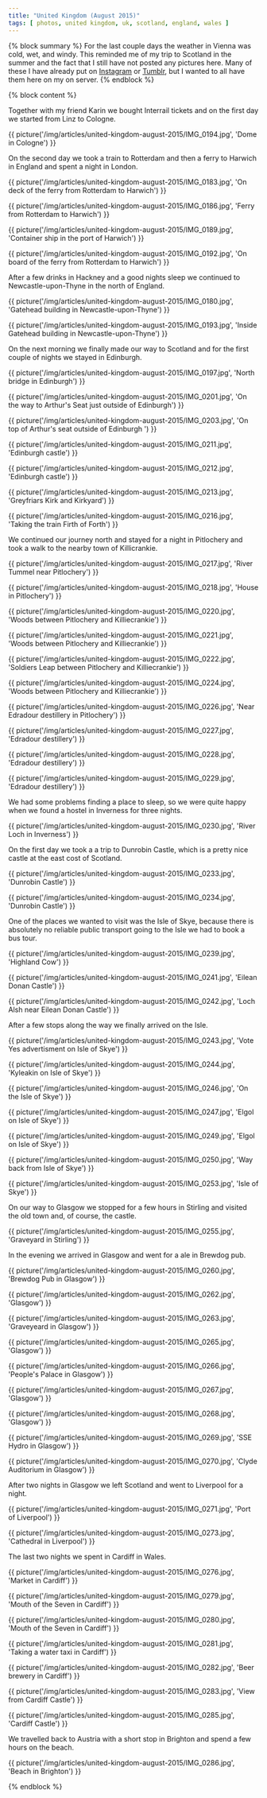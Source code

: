 ```yaml
---
title: "United Kingdom (August 2015)"
tags: [ photos, united kingdom, uk, scotland, england, wales ]
---
```

{% block summary %}
For the last couple days the weather in Vienna was cold, wet, and windy. This reminded me of my trip to Scotland in the summer and the fact that I still have not posted any pictures here. Many of these I have already put on [Instagram](https://www.instagram.com/florian_/) or [Tumblr](http://42reasons.com), but I wanted to all have them here on my on server.
{% endblock %}

{% block content %}

Together with my friend Karin we bought Interrail tickets and on the first day we started from Linz to Cologne.

{{ picture('/img/articles/united-kingdom-august-2015/IMG_0194.jpg', 'Dome in Cologne') }}

On the second day we took a train to Rotterdam and then a ferry to Harwich in England and spent a night in London.

{{ picture('/img/articles/united-kingdom-august-2015/IMG_0183.jpg', 'On deck of the ferry from Rotterdam to Harwich') }}

{{ picture('/img/articles/united-kingdom-august-2015/IMG_0186.jpg', 'Ferry from Rotterdam to Harwich') }}

{{ picture('/img/articles/united-kingdom-august-2015/IMG_0189.jpg', 'Container ship in the port of Harwich') }}

{{ picture('/img/articles/united-kingdom-august-2015/IMG_0192.jpg', 'On board of the ferry from Rotterdam to Harwich') }}

After a few drinks in Hackney and a good nights sleep we continued to Newcastle-upon-Thyne in the north of England.

{{ picture('/img/articles/united-kingdom-august-2015/IMG_0180.jpg', 'Gatehead building in Newcastle-upon-Thyne') }}

{{ picture('/img/articles/united-kingdom-august-2015/IMG_0193.jpg', 'Inside Gatehead building in Newcastle-upon-Thyne') }}

On the next morning we finally made our way to Scotland and for the first couple of nights we stayed in Edinburgh.

{{ picture('/img/articles/united-kingdom-august-2015/IMG_0197.jpg', 'North bridge in Edinburgh') }}

{{ picture('/img/articles/united-kingdom-august-2015/IMG_0201.jpg', 'On the way to Arthur\'s Seat just outside of Edinburgh') }}

{{ picture('/img/articles/united-kingdom-august-2015/IMG_0203.jpg', 'On top of Arthur\'s seat outside of Edinburgh ') }}

{{ picture('/img/articles/united-kingdom-august-2015/IMG_0211.jpg', 'Edinburgh castle') }}

{{ picture('/img/articles/united-kingdom-august-2015/IMG_0212.jpg', 'Edinburgh castle') }}

{{ picture('/img/articles/united-kingdom-august-2015/IMG_0213.jpg', 'Greyfriars Kirk and Kirkyard') }}

{{ picture('/img/articles/united-kingdom-august-2015/IMG_0216.jpg', 'Taking the train Firth of Forth') }}

We continued our journey north and stayed for a night in Pitlochery and took a walk to the nearby town of Killicrankie.

{{ picture('/img/articles/united-kingdom-august-2015/IMG_0217.jpg', 'River Tummel near Pitlochery') }}

{{ picture('/img/articles/united-kingdom-august-2015/IMG_0218.jpg', 'House in Pitlochery') }}

{{ picture('/img/articles/united-kingdom-august-2015/IMG_0220.jpg', 'Woods between Pitlochery and Killiecrankie') }}

{{ picture('/img/articles/united-kingdom-august-2015/IMG_0221.jpg', 'Woods between Pitlochery and Killiecrankie') }}

{{ picture('/img/articles/united-kingdom-august-2015/IMG_0222.jpg', 'Soldiers Leap between Pitlochery and Killiecrankie') }}

{{ picture('/img/articles/united-kingdom-august-2015/IMG_0224.jpg', 'Woods between Pitlochery and Killiecrankie') }}

{{ picture('/img/articles/united-kingdom-august-2015/IMG_0226.jpg', 'Near Edradour destillery in Pitlochery') }}

{{ picture('/img/articles/united-kingdom-august-2015/IMG_0227.jpg', 'Edradour destillery') }}

{{ picture('/img/articles/united-kingdom-august-2015/IMG_0228.jpg', 'Edradour destillery') }}

{{ picture('/img/articles/united-kingdom-august-2015/IMG_0229.jpg', 'Edradour destillery') }}

We had some problems finding a place to sleep, so we were quite happy when we found a hostel in Inverness for three nights.

{{ picture('/img/articles/united-kingdom-august-2015/IMG_0230.jpg', 'River Loch in Inverness') }}

On the first day we took a a trip to Dunrobin Castle, which is a pretty nice castle at the east cost of Scotland.

{{ picture('/img/articles/united-kingdom-august-2015/IMG_0233.jpg', 'Dunrobin Castle') }}

{{ picture('/img/articles/united-kingdom-august-2015/IMG_0234.jpg', 'Dunrobin Castle') }}

One of the places we wanted to visit was the Isle of Skye, because there is absolutely no reliable public transport going to the Isle we had to book a bus tour.

{{ picture('/img/articles/united-kingdom-august-2015/IMG_0239.jpg', 'Highland Cow') }}

{{ picture('/img/articles/united-kingdom-august-2015/IMG_0241.jpg', 'Eilean Donan Castle') }}

{{ picture('/img/articles/united-kingdom-august-2015/IMG_0242.jpg', 'Loch Alsh near Eilean Donan Castle') }}

After a few stops along the way we finally arrived on the Isle.

{{ picture('/img/articles/united-kingdom-august-2015/IMG_0243.jpg', 'Vote Yes advertisment on Isle of Skye') }}

{{ picture('/img/articles/united-kingdom-august-2015/IMG_0244.jpg', 'Kyleakin on Isle of Skye') }}

{{ picture('/img/articles/united-kingdom-august-2015/IMG_0246.jpg', 'On the Isle of Skye') }}

{{ picture('/img/articles/united-kingdom-august-2015/IMG_0247.jpg', 'Elgol on Isle of Skye') }}

{{ picture('/img/articles/united-kingdom-august-2015/IMG_0249.jpg', 'Elgol on Isle of Skye') }}

{{ picture('/img/articles/united-kingdom-august-2015/IMG_0250.jpg', 'Way back from Isle of Skye') }}

{{ picture('/img/articles/united-kingdom-august-2015/IMG_0253.jpg', 'Isle of Skye') }}

On our way to Glasgow we stopped for a few hours in Stirling and visited the old town and, of course, the castle.

{{ picture('/img/articles/united-kingdom-august-2015/IMG_0255.jpg', 'Graveyard in Stirling') }}

In the evening we arrived in Glasgow and went for a ale in Brewdog pub.

{{ picture('/img/articles/united-kingdom-august-2015/IMG_0260.jpg', 'Brewdog Pub in Glasgow') }}

{{ picture('/img/articles/united-kingdom-august-2015/IMG_0262.jpg', 'Glasgow') }}

{{ picture('/img/articles/united-kingdom-august-2015/IMG_0263.jpg', 'Graveyeard in Glasgow') }}

{{ picture('/img/articles/united-kingdom-august-2015/IMG_0265.jpg', 'Glasgow') }}

{{ picture('/img/articles/united-kingdom-august-2015/IMG_0266.jpg', 'People\'s Palace in Glasgow') }}

{{ picture('/img/articles/united-kingdom-august-2015/IMG_0267.jpg', 'Glasgow') }}

{{ picture('/img/articles/united-kingdom-august-2015/IMG_0268.jpg', 'Glasgow') }}

{{ picture('/img/articles/united-kingdom-august-2015/IMG_0269.jpg', 'SSE Hydro in Glasgow') }}

{{ picture('/img/articles/united-kingdom-august-2015/IMG_0270.jpg', 'Clyde Auditorium in Glasgow') }}

After two nights in Glasgow we left Scotland and went to Liverpool for a night.

{{ picture('/img/articles/united-kingdom-august-2015/IMG_0271.jpg', 'Port of Liverpool') }}

{{ picture('/img/articles/united-kingdom-august-2015/IMG_0273.jpg', 'Cathedral in Liverpool') }}

The last two nights we spent in Cardiff in Wales.

{{ picture('/img/articles/united-kingdom-august-2015/IMG_0276.jpg', 'Market in Cardiff') }}

{{ picture('/img/articles/united-kingdom-august-2015/IMG_0279.jpg', 'Mouth of the Seven in Cardiff') }}

{{ picture('/img/articles/united-kingdom-august-2015/IMG_0280.jpg', 'Mouth of the Seven in Cardiff') }}

{{ picture('/img/articles/united-kingdom-august-2015/IMG_0281.jpg', 'Taking a water taxi in Cardiff') }}

{{ picture('/img/articles/united-kingdom-august-2015/IMG_0282.jpg', 'Beer brewery in Cardiff') }}

{{ picture('/img/articles/united-kingdom-august-2015/IMG_0283.jpg', 'View from Cardiff Castle') }}

{{ picture('/img/articles/united-kingdom-august-2015/IMG_0285.jpg', 'Cardiff Castle') }}

We travelled back to Austria with a short stop in Brighton and spend a few hours on the beach.

{{ picture('/img/articles/united-kingdom-august-2015/IMG_0286.jpg', 'Beach in Brighton') }}

{% endblock %}

